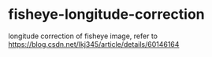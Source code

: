 # fisheye-longitude-correction
longitude correction of fisheye image, refer to https://blog.csdn.net/lkj345/article/details/60146164
